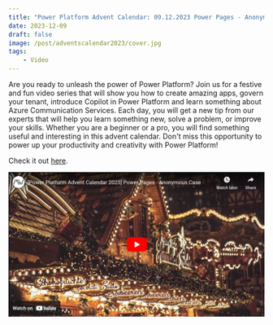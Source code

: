 ```yaml
---
title: "Power Platform Advent Calendar: 09.12.2023 Power Pages - Anonymous Case"
date: 2023-12-09
draft: false
image: /post/adventscalendar2023/cover.jpg
tags:
    - Video
---
```


Are you ready to unleash the power of Power Platform? Join us for a festive and fun video series that will show you how to create amazing apps, govern your tenant, introduce Copilot in Power Platform and learn something about Azure Communication Services. Each day, you will get a new tip from our experts that will help you learn something new, solve a problem, or improve your skills. Whether you are a beginner or a pro, you will find something useful and interesting in this advent calendar. Don't miss this opportunity to power up your productivity and creativity with Power Platform!

Check it out [here](https://youtu.be/6rx1N0e6b1Y).

[![](video.jpg)](https://youtu.be/6rx1N0e6b1Y)